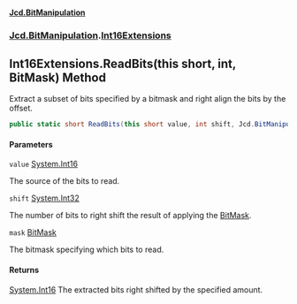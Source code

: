 #### [Jcd.BitManipulation](index.md 'index')
### [Jcd.BitManipulation](Jcd.BitManipulation.md 'Jcd.BitManipulation').[Int16Extensions](Jcd.BitManipulation.Int16Extensions.md 'Jcd.BitManipulation.Int16Extensions')

## Int16Extensions.ReadBits(this short, int, BitMask) Method

Extract a subset of bits specified by a bitmask and right align the bits by the offset.

```csharp
public static short ReadBits(this short value, int shift, Jcd.BitManipulation.BitMask mask);
```
#### Parameters

<a name='Jcd.BitManipulation.Int16Extensions.ReadBits(thisshort,int,Jcd.BitManipulation.BitMask).value'></a>

`value` [System.Int16](https://docs.microsoft.com/en-us/dotnet/api/System.Int16 'System.Int16')

The source of the bits to read.

<a name='Jcd.BitManipulation.Int16Extensions.ReadBits(thisshort,int,Jcd.BitManipulation.BitMask).shift'></a>

`shift` [System.Int32](https://docs.microsoft.com/en-us/dotnet/api/System.Int32 'System.Int32')

The number of bits to right shift the result of applying the [BitMask](Jcd.BitManipulation.BitMask.md 'Jcd.BitManipulation.BitMask').

<a name='Jcd.BitManipulation.Int16Extensions.ReadBits(thisshort,int,Jcd.BitManipulation.BitMask).mask'></a>

`mask` [BitMask](Jcd.BitManipulation.BitMask.md 'Jcd.BitManipulation.BitMask')

The bitmask specifying which bits to read.

#### Returns
[System.Int16](https://docs.microsoft.com/en-us/dotnet/api/System.Int16 'System.Int16')
The extracted bits right shifted by the specified amount.